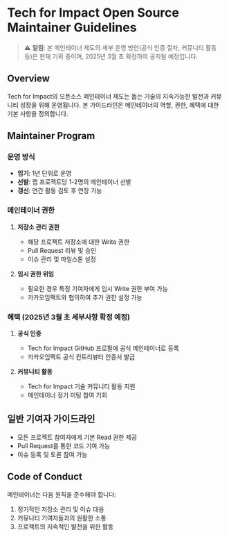 # Tech for Impact Open Source Maintainer Guidelines

> ⚠️ **알림**: 본 메인테이너 제도의 세부 운영 방안(공식 인증 절차, 커뮤니티 활동 등)은 현재 기획 중이며, 2025년 3월 초 확정하여 공지될 예정입니다.

## Overview
Tech for Impact의 오픈소스 메인테이너 제도는 돕는 기술의 지속가능한 발전과 커뮤니티 성장을 위해 운영됩니다. 본 가이드라인은 메인테이너의 역할, 권한, 혜택에 대한 기본 사항을 정의합니다.

## Maintainer Program

### 운영 방식
- **임기**: 1년 단위로 운영
- **선발**: 랩 프로젝트당 1-2명의 메인테이너 선발
- **갱신**: 연간 활동 검토 후 연장 가능

### 메인테이너 권한
1. **저장소 관리 권한**
   - 해당 프로젝트 저장소에 대한 Write 권한
   - Pull Request 리뷰 및 승인
   - 이슈 관리 및 마일스톤 설정

2. **임시 권한 위임**
   - 필요한 경우 특정 기여자에게 임시 Write 권한 부여 가능
   - 카카오임팩트와 협의하여 추가 권한 설정 가능

### 혜택 (2025년 3월 초 세부사항 확정 예정)
1. **공식 인증**
   - Tech for Impact GitHub 프로필에 공식 메인테이너로 등록
   - 카카오임팩트 공식 컨트리뷰터 인증서 발급

2. **커뮤니티 활동**
   - Tech for Impact 기술 커뮤니티 활동 지원
   - 메인테이너 정기 미팅 참여 기회

## 일반 기여자 가이드라인
- 모든 프로젝트 참여자에게 기본 Read 권한 제공
- Pull Request를 통한 코드 기여 가능
- 이슈 등록 및 토론 참여 가능

## Code of Conduct
메인테이너는 다음 원칙을 준수해야 합니다:
1. 정기적인 저장소 관리 및 이슈 대응
2. 커뮤니티 기여자들과의 원활한 소통
3. 프로젝트의 지속적인 발전을 위한 활동